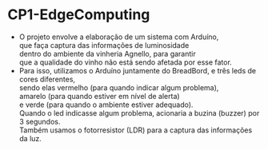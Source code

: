 # CP1-EdgeComputing
- O projeto envolve a elaboração de um sistema com Arduíno, <br> que faça captura das informações de luminosidade <br> dentro do ambiente da vinheria Agnello, para garantir <br> que a qualidade do vinho não está sendo afetada por esse fator. <br>
- Para isso, utilizamos o Arduíno juntamente do BreadBord, e três leds de cores diferentes, <br> sendo elas vermelho (para quando indicar algum problema), <br> amarelo (para quando estiver em nível de alerta) <br> e verde (para quando o ambiente estiver adequado). <br> Quando o led indicasse algum problema, acionaria a buzina (buzzer) por 3 segundos. <br> Também usamos o fotorresistor (LDR) para a captura das informações da luz.
